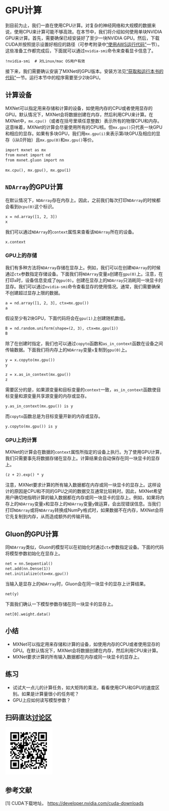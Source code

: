 # GPU计算

到目前为止，我们一直在使用CPU计算。对复杂的神经网络和大规模的数据来说，使用CPU来计算可能不够高效。在本节中，我们将介绍如何使用单块NVIDIA GPU来计算。首先，需要确保已经安装好了至少一块NVIDIA GPU。然后，下载CUDA并按照提示设置好相应的路径（可参考附录中[“使用AWS运行代码”](../chapter_appendix/aws.md)一节）。这些准备工作都完成后，下面就可以通过`nvidia-smi`命令来查看显卡信息了。

```{.python .input  n=1}
!nvidia-smi  # 对Linux/mac OS用户有效
```

接下来，我们需要确认安装了MXNet的GPU版本。安装方法见[“获取和运行本书的代码”](../chapter_prerequisite/install.md)一节。运行本节中的程序需要至少2块GPU。

## 计算设备

MXNet可以指定用来存储和计算的设备，如使用内存的CPU或者使用显存的GPU。默认情况下，MXNet会将数据创建在内存，然后利用CPU来计算。在MXNet中，`mx.cpu()`（或者在括号里填任意整数）表示所有的物理CPU和内存。这意味着，MXNet的计算会尽量使用所有的CPU核。但`mx.gpu()`只代表一块GPU和相应的显存。如果有多块GPU，我们用`mx.gpu(i)`来表示第$i$块GPU及相应的显存（$i$从0开始）且`mx.gpu(0)`和`mx.gpu()`等价。

```{.python .input}
import mxnet as mx
from mxnet import nd
from mxnet.gluon import nn

mx.cpu(), mx.gpu(), mx.gpu(1)
```

## `NDArray`的GPU计算

在默认情况下，`NDArray`存在内存上。因此，之前我们每次打印`NDArray`的时候都会看到`@cpu(0)`这个标识。

```{.python .input  n=4}
x = nd.array([1, 2, 3])
x
```

我们可以通过`NDArray`的`context`属性来查看该`NDArray`所在的设备。

```{.python .input}
x.context
```

### GPU上的存储

我们有多种方法将`NDArray`存储在显存上。例如，我们可以在创建`NDArray`的时候通过`ctx`参数指定存储设备。下面我们将`NDArray`变量`a`创建在`gpu(0)`上。注意，在打印`a`时，设备信息变成了`@gpu(0)`。创建在显存上的`NDArray`只消耗同一块显卡的显存。我们可以通过`nvidia-smi`命令查看显存的使用情况。通常，我们需要确保不创建超过显存上限的数据。

```{.python .input  n=5}
a = nd.array([1, 2, 3], ctx=mx.gpu())
a
```

假设至少有2块GPU，下面代码将会在`gpu(1)`上创建随机数组。

```{.python .input}
B = nd.random.uniform(shape=(2, 3), ctx=mx.gpu(1))
B
```

除了在创建时指定，我们也可以通过`copyto`函数和`as_in_context`函数在设备之间传输数据。下面我们将内存上的`NDArray`变量`x`复制到`gpu(0)`上。

```{.python .input  n=7}
y = x.copyto(mx.gpu())
y
```

```{.python .input}
z = x.as_in_context(mx.gpu())
z
```

需要区分的是，如果源变量和目标变量的`context`一致，`as_in_context`函数使目标变量和源变量共享源变量的内存或显存。

```{.python .input  n=8}
y.as_in_context(mx.gpu()) is y
```

而`copyto`函数总是为目标变量开新的内存或显存。

```{.python .input}
y.copyto(mx.gpu()) is y
```

### GPU上的计算

MXNet的计算会在数据的`context`属性所指定的设备上执行。为了使用GPU计算，我们只需要事先将数据存储在显存上。计算结果会自动保存在同一块显卡的显存上。

```{.python .input  n=9}
(z + 2).exp() * y
```

注意，MXNet要求计算的所有输入数据都在内存或同一块显卡的显存上。这样设计的原因是CPU和不同的GPU之间的数据交互通常比较耗时。因此，MXNet希望用户确切地指明计算的输入数据都在内存或同一块显卡的显存上。例如，如果将内存上的`NDArray`变量`x`和显存上的`NDArray`变量`y`做运算，会出现错误信息。当我们打印`NDArray`或将`NDArray`转换成NumPy格式时，如果数据不在内存，MXNet会将它先复制到内存，从而造成额外的传输开销。

## Gluon的GPU计算

同`NDArray`类似，Gluon的模型可以在初始化时通过`ctx`参数指定设备。下面的代码将模型参数初始化在显存上。

```{.python .input  n=12}
net = nn.Sequential()
net.add(nn.Dense(1))
net.initialize(ctx=mx.gpu())
```

当输入是显存上的`NDArray`时，Gluon会在同一块显卡的显存上计算结果。

```{.python .input  n=13}
net(y)
```

下面我们确认一下模型参数存储在同一块显卡的显存上。

```{.python .input  n=14}
net[0].weight.data()
```

## 小结

* MXNet可以指定用来存储和计算的设备，如使用内存的CPU或者使用显存的GPU。在默认情况下，MXNet会将数据创建在内存，然后利用CPU来计算。
* MXNet要求计算的所有输入数据都在内存或同一块显卡的显存上。

## 练习

* 试试大一点儿的计算任务，如大矩阵的乘法，看看使用CPU和GPU的速度区别。如果是计算量很小的任务呢？
* GPU上应如何读写模型参数？

## 扫码直达[讨论区](https://discuss.gluon.ai/t/topic/988)

![](../img/qr_use-gpu.svg)


## 参考文献

[1] CUDA下载地址。 https://developer.nvidia.com/cuda-downloads
